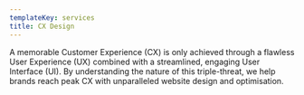 ```yaml
---
templateKey: services
title: CX Design
---
```

A memorable Customer Experience (CX) is only achieved through a flawless User Experience (UX) combined with a streamlined, engaging User Interface (UI). By understanding the nature of this triple-threat, we help brands reach peak CX with unparalleled website design and optimisation.
